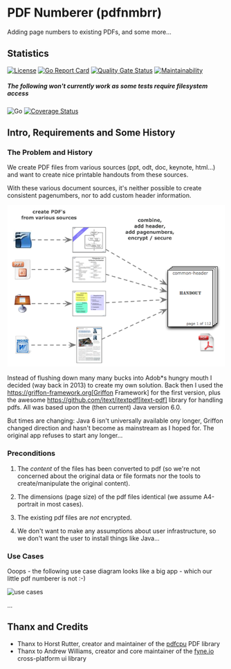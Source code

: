 # PDF Numberer (pdfnmbrr)

Adding page numbers to existing PDFs, and some more...

## Statistics

[![License](https://img.shields.io/badge/License-Apache%202.0-blue.svg)](https://opensource.org/licenses/Apache-2.0) 
[![Go Report Card](https://goreportcard.com/badge/github.com/gernotstarke/pdfnmbrr)](https://goreportcard.com/report/github.com/gernotstarke/pdfnmbrr)
[![Quality Gate Status](https://sonarcloud.io/api/project_badges/measure?project=gernotstarke_PDFnmbrr&metric=alert_status)](https://sonarcloud.io/dashboard?id=gernotstarke_PDFnmbrr)
[![Maintainability](https://api.codeclimate.com/v1/badges/c481ef8142826f71ff65/maintainability)](https://codeclimate.com/github/gernotstarke/pdfnmbrr/maintainability)

##### The following won't currently work as some tests require filesystem access
![Go](https://github.com/gernotstarke/pdfnmbrr/workflows/Go/badge.svg) 
[![Coverage Status](https://coveralls.io/repos/github/gernotstarke/pdfnmbrr/badge.svg?branch=main)](https://coveralls.io/github/gernotstarke/pdfnmbrr?branch=main) 


## Intro, Requirements and Some History

### The Problem and History
We create PDF files from various sources (ppt, odt, doc, keynote, html...) and want to create nice printable handouts from these sources.

With these various document sources, it's neither possible to create consistent pagenumbers, nor to add custom header information.

![the problem](docs/images/PDN-numbering-problem.png)

Instead of flushing down many many bucks into Adob*s hungry mouth I decided (way back in 2013) to create my own solution.
Back then I used the https://griffon-framework.org[Griffon Framework] for the first version, plus the awesome https://github.com/itext/itextpdf[itext-pdf] library for handling pdfs.
All was based upon the (then current) Java version 6.0.

But times are changing: Java 6 isn't universally available ony longer, Griffon changed direction and hasn't become as mainstream as I hoped for.
The original app refuses to start any longer...


### Preconditions

1. The *content* of the files has been converted to pdf (so we're not concerned about the original data or file formats nor the tools to create/manipulate the original content).
2. The dimensions (page size) of the pdf files identical (we assume A4-portrait in most cases).
3. The existing pdf files are *not* encrypted.

4. We don't want to make any assumptions about user infrastructure, so we don't want the user to install things like Java...

### Use Cases

Ooops - the following use case diagram looks like a big app - which our little pdf numberer is not :-)

![use cases](docs/images/AToPdf_use_cases.jpg)

...

## Thanx and Credits

* Thanx to Horst Rutter, creator and maintainer of the [pdfcpu](https://pdfcpu.io) PDF library
* Thanx to Andrew Williams, creator and core maintainer of the [fyne.io](https://fyne.io) cross-platform ui library
   